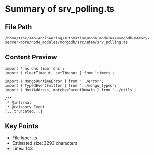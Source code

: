 # Summary of srv_polling.ts
  
## File Path
`/home/tabs/seo-engineering/automation/node_modules/mongodb-memory-server-core/node_modules/mongodb/src/sdam/srv_polling.ts`

## Content Preview
```
import * as dns from 'dns';
import { clearTimeout, setTimeout } from 'timers';

import { MongoRuntimeError } from '../error';
import { TypedEventEmitter } from '../mongo_types';
import { HostAddress, matchesParentDomain } from '../utils';

/**
 * @internal
 * @category Event
[...truncated...]
```

## Key Points
- File type: .ts
- Estimated size: 3293 characters
- Lines: 143
